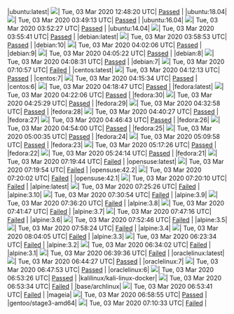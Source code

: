 |ubuntu:latest| ![](https://acmesh-official.github.io/acmetest/status/ubuntu-latest.svg?1583239700)| Tue, 03 Mar 2020 12:48:20 UTC| [Passed](https://github.com/acmesh-official/acmetest/blob/master/logs/ubuntu-latest.out) |
|ubuntu:18.04| ![](https://acmesh-official.github.io/acmetest/status/ubuntu-18.04.svg?1583207353)| Tue, 03 Mar 2020 03:49:13 UTC| [Passed](https://github.com/acmesh-official/acmetest/blob/master/logs/ubuntu-18.04.out) |
|ubuntu:16.04| ![](https://acmesh-official.github.io/acmetest/status/ubuntu-16.04.svg?1583207547)| Tue, 03 Mar 2020 03:52:27 UTC| [Passed](https://github.com/acmesh-official/acmetest/blob/master/logs/ubuntu-16.04.out) |
|ubuntu:14.04| ![](https://acmesh-official.github.io/acmetest/status/ubuntu-14.04.svg?1583207741)| Tue, 03 Mar 2020 03:55:41 UTC| [Passed](https://github.com/acmesh-official/acmetest/blob/master/logs/ubuntu-14.04.out) |
|debian:latest| ![](https://acmesh-official.github.io/acmetest/status/debian-latest.svg?1583207933)| Tue, 03 Mar 2020 03:58:53 UTC| [Passed](https://github.com/acmesh-official/acmetest/blob/master/logs/debian-latest.out) |
|debian:10| ![](https://acmesh-official.github.io/acmetest/status/debian-10.svg?1583208126)| Tue, 03 Mar 2020 04:02:06 UTC| [Passed](https://github.com/acmesh-official/acmetest/blob/master/logs/debian-10.out) |
|debian:9| ![](https://acmesh-official.github.io/acmetest/status/debian-9.svg?1583208322)| Tue, 03 Mar 2020 04:05:22 UTC| [Passed](https://github.com/acmesh-official/acmetest/blob/master/logs/debian-9.out) |
|debian:8| ![](https://acmesh-official.github.io/acmetest/status/debian-8.svg?1583208511)| Tue, 03 Mar 2020 04:08:31 UTC| [Passed](https://github.com/acmesh-official/acmetest/blob/master/logs/debian-8.out) |
|debian:7| ![](https://acmesh-official.github.io/acmetest/status/debian-7.svg?1583219457)| Tue, 03 Mar 2020 07:10:57 UTC| [Failed](https://github.com/acmesh-official/acmetest/blob/master/logs/debian-7.out) |
|centos:latest| ![](https://acmesh-official.github.io/acmetest/status/centos-latest.svg?1583208733)| Tue, 03 Mar 2020 04:12:13 UTC| [Passed](https://github.com/acmesh-official/acmetest/blob/master/logs/centos-latest.out) |
|centos:7| ![](https://acmesh-official.github.io/acmetest/status/centos-7.svg?1583208934)| Tue, 03 Mar 2020 04:15:34 UTC| [Passed](https://github.com/acmesh-official/acmetest/blob/master/logs/centos-7.out) |
|centos:6| ![](https://acmesh-official.github.io/acmetest/status/centos-6.svg?1583209127)| Tue, 03 Mar 2020 04:18:47 UTC| [Passed](https://github.com/acmesh-official/acmetest/blob/master/logs/centos-6.out) |
|fedora:latest| ![](https://acmesh-official.github.io/acmetest/status/fedora-latest.svg?1583209326)| Tue, 03 Mar 2020 04:22:06 UTC| [Passed](https://github.com/acmesh-official/acmetest/blob/master/logs/fedora-latest.out) |
|fedora:30| ![](https://acmesh-official.github.io/acmetest/status/fedora-30.svg?1583209529)| Tue, 03 Mar 2020 04:25:29 UTC| [Passed](https://github.com/acmesh-official/acmetest/blob/master/logs/fedora-30.out) |
|fedora:29| ![](https://acmesh-official.github.io/acmetest/status/fedora-29.svg?1583209978)| Tue, 03 Mar 2020 04:32:58 UTC| [Passed](https://github.com/acmesh-official/acmetest/blob/master/logs/fedora-29.out) |
|fedora:28| ![](https://acmesh-official.github.io/acmetest/status/fedora-28.svg?1583210427)| Tue, 03 Mar 2020 04:40:27 UTC| [Passed](https://github.com/acmesh-official/acmetest/blob/master/logs/fedora-28.out) |
|fedora:27| ![](https://acmesh-official.github.io/acmetest/status/fedora-27.svg?1583210803)| Tue, 03 Mar 2020 04:46:43 UTC| [Passed](https://github.com/acmesh-official/acmetest/blob/master/logs/fedora-27.out) |
|fedora:26| ![](https://acmesh-official.github.io/acmetest/status/fedora-26.svg?1583211240)| Tue, 03 Mar 2020 04:54:00 UTC| [Passed](https://github.com/acmesh-official/acmetest/blob/master/logs/fedora-26.out) |
|fedora:25| ![](https://acmesh-official.github.io/acmetest/status/fedora-25.svg?1583211635)| Tue, 03 Mar 2020 05:00:35 UTC| [Passed](https://github.com/acmesh-official/acmetest/blob/master/logs/fedora-25.out) |
|fedora:24| ![](https://acmesh-official.github.io/acmetest/status/fedora-24.svg?1583212198)| Tue, 03 Mar 2020 05:09:58 UTC| [Passed](https://github.com/acmesh-official/acmetest/blob/master/logs/fedora-24.out) |
|fedora:23| ![](https://acmesh-official.github.io/acmetest/status/fedora-23.svg?1583212646)| Tue, 03 Mar 2020 05:17:26 UTC| [Passed](https://github.com/acmesh-official/acmetest/blob/master/logs/fedora-23.out) |
|fedora:22| ![](https://acmesh-official.github.io/acmetest/status/fedora-22.svg?1583213054)| Tue, 03 Mar 2020 05:24:14 UTC| [Passed](https://github.com/acmesh-official/acmetest/blob/master/logs/fedora-22.out) |
|fedora:21| ![](https://acmesh-official.github.io/acmetest/status/fedora-21.svg?1583219984)| Tue, 03 Mar 2020 07:19:44 UTC| [Failed](https://github.com/acmesh-official/acmetest/blob/master/logs/fedora-21.out) |
|opensuse:latest| ![](https://acmesh-official.github.io/acmetest/status/opensuse-latest.svg?1583219994)| Tue, 03 Mar 2020 07:19:54 UTC| [Failed](https://github.com/acmesh-official/acmetest/blob/master/logs/opensuse-latest.out) |
|opensuse:42.2| ![](https://acmesh-official.github.io/acmetest/status/opensuse-42.2.svg?1583220002)| Tue, 03 Mar 2020 07:20:02 UTC| [Failed](https://github.com/acmesh-official/acmetest/blob/master/logs/opensuse-42.2.out) |
|opensuse:42.1| ![](https://acmesh-official.github.io/acmetest/status/opensuse-42.1.svg?1583220010)| Tue, 03 Mar 2020 07:20:10 UTC| [Failed](https://github.com/acmesh-official/acmetest/blob/master/logs/opensuse-42.1.out) |
|alpine:latest| ![](https://acmesh-official.github.io/acmetest/status/alpine-latest.svg?1583220326)| Tue, 03 Mar 2020 07:25:26 UTC| [Failed](https://github.com/acmesh-official/acmetest/blob/master/logs/alpine-latest.out) |
|alpine:3.10| ![](https://acmesh-official.github.io/acmetest/status/alpine-3.10.svg?1583220654)| Tue, 03 Mar 2020 07:30:54 UTC| [Failed](https://github.com/acmesh-official/acmetest/blob/master/logs/alpine-3.10.out) |
|alpine:3.9| ![](https://acmesh-official.github.io/acmetest/status/alpine-3.9.svg?1583220980)| Tue, 03 Mar 2020 07:36:20 UTC| [Failed](https://github.com/acmesh-official/acmetest/blob/master/logs/alpine-3.9.out) |
|alpine:3.8| ![](https://acmesh-official.github.io/acmetest/status/alpine-3.8.svg?1583221307)| Tue, 03 Mar 2020 07:41:47 UTC| [Failed](https://github.com/acmesh-official/acmetest/blob/master/logs/alpine-3.8.out) |
|alpine:3.7| ![](https://acmesh-official.github.io/acmetest/status/alpine-3.7.svg?1583221636)| Tue, 03 Mar 2020 07:47:16 UTC| [Failed](https://github.com/acmesh-official/acmetest/blob/master/logs/alpine-3.7.out) |
|alpine:3.6| ![](https://acmesh-official.github.io/acmetest/status/alpine-3.6.svg?1583221966)| Tue, 03 Mar 2020 07:52:46 UTC| [Failed](https://github.com/acmesh-official/acmetest/blob/master/logs/alpine-3.6.out) |
|alpine:3.5| ![](https://acmesh-official.github.io/acmetest/status/alpine-3.5.svg?1583222304)| Tue, 03 Mar 2020 07:58:24 UTC| [Failed](https://github.com/acmesh-official/acmetest/blob/master/logs/alpine-3.5.out) |
|alpine:3.4| ![](https://acmesh-official.github.io/acmetest/status/alpine-3.4.svg?1583222645)| Tue, 03 Mar 2020 08:04:05 UTC| [Failed](https://github.com/acmesh-official/acmetest/blob/master/logs/alpine-3.4.out) |
|alpine:3.3| ![](https://acmesh-official.github.io/acmetest/status/alpine-3.3.svg?1583216614)| Tue, 03 Mar 2020 06:23:34 UTC| [Failed](https://github.com/acmesh-official/acmetest/blob/master/logs/alpine-3.3.out) |
|alpine:3.2| ![](https://acmesh-official.github.io/acmetest/status/alpine-3.2.svg?1583217242)| Tue, 03 Mar 2020 06:34:02 UTC| [Failed](https://github.com/acmesh-official/acmetest/blob/master/logs/alpine-3.2.out) |
|alpine:3.1| ![](https://acmesh-official.github.io/acmetest/status/alpine-3.1.svg?1583217576)| Tue, 03 Mar 2020 06:39:36 UTC| [Failed](https://github.com/acmesh-official/acmetest/blob/master/logs/alpine-3.1.out) |
|oraclelinux:latest| ![](https://acmesh-official.github.io/acmetest/status/oraclelinux-latest.svg?1583217867)| Tue, 03 Mar 2020 06:44:27 UTC| [Passed](https://github.com/acmesh-official/acmetest/blob/master/logs/oraclelinux-latest.out) |
|oraclelinux:7| ![](https://acmesh-official.github.io/acmetest/status/oraclelinux-7.svg?1583218073)| Tue, 03 Mar 2020 06:47:53 UTC| [Passed](https://github.com/acmesh-official/acmetest/blob/master/logs/oraclelinux-7.out) |
|oraclelinux:6| ![](https://acmesh-official.github.io/acmetest/status/oraclelinux-6.svg?1583218406)| Tue, 03 Mar 2020 06:53:26 UTC| [Passed](https://github.com/acmesh-official/acmetest/blob/master/logs/oraclelinux-6.out) |
|kalilinux/kali-linux-docker| ![](https://acmesh-official.github.io/acmetest/status/kalilinux-kali-linux-docker.svg?1583218414)| Tue, 03 Mar 2020 06:53:34 UTC| [Failed](https://github.com/acmesh-official/acmetest/blob/master/logs/kalilinux-kali-linux-docker.out) |
|base/archlinux| ![](https://acmesh-official.github.io/acmetest/status/base-archlinux.svg?1583218421)| Tue, 03 Mar 2020 06:53:41 UTC| [Failed](https://github.com/acmesh-official/acmetest/blob/master/logs/base-archlinux.out) |
|mageia| ![](https://acmesh-official.github.io/acmetest/status/mageia.svg?1583218735)| Tue, 03 Mar 2020 06:58:55 UTC| [Passed](https://github.com/acmesh-official/acmetest/blob/master/logs/mageia.out) |
|gentoo/stage3-amd64| ![](https://acmesh-official.github.io/acmetest/status/gentoo-stage3-amd64.svg?1583219433)| Tue, 03 Mar 2020 07:10:33 UTC| [Failed](https://github.com/acmesh-official/acmetest/blob/master/logs/gentoo-stage3-amd64.out) |
